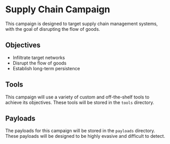 # Supply Chain Campaign

This campaign is designed to target supply chain management systems, with the goal of disrupting the flow of goods.

## Objectives

- Infiltrate target networks
- Disrupt the flow of goods
- Establish long-term persistence

## Tools

This campaign will use a variety of custom and off-the-shelf tools to achieve its objectives. These tools will be stored in the `tools` directory.

## Payloads

The payloads for this campaign will be stored in the `payloads` directory. These payloads will be designed to be highly evasive and difficult to detect.
